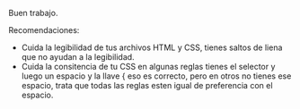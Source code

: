 Buen trabajo.

Recomendaciones:

- Cuida la legibilidad de tus archivos HTML y CSS, tienes saltos de liena que no ayudan a la legibilidad.
- Cuida la consitencia de tu CSS en algunas reglas tienes el selector y luego un espacio y la llave { eso es correcto, pero en otros no tienes ese espacio, trata que todas las reglas esten igual de preferencia con el espacio.
